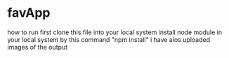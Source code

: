 # favApp
how to run 
first clone this file into your local system 
install node module in your local system by this command "npm install"
i have alos uploaded images of the output
